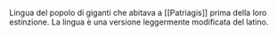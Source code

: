 Lingua del popolo di giganti che abitava a [[Patriagis]] prima della loro estinzione. 
La lingua è una versione leggermente modificata del latino. 
